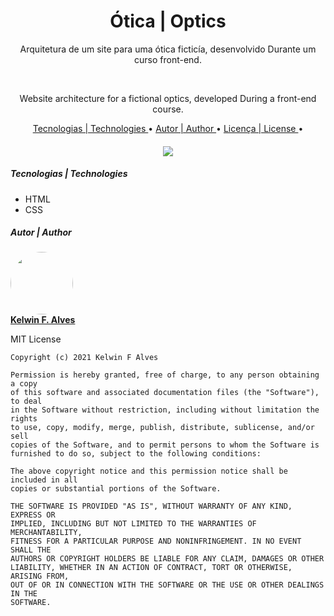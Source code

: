 <h1 align="center"> Ótica | Optics </h1>

<p align="center"> Arquitetura de um site para uma ótica ficticía, desenvolvido Durante um curso front-end. </p>
<br>
<p align="center"> Website architecture for a fictional optics, developed During a front-end course.</p>

<p align="center">
 <a href="#tecnologias"> Tecnologias | Technologies </a> • 
 <a href="#autor"> Autor | Author </a> •
 <a href="#licenc-a"> Licença | License </a> •
</p>

<h4 align="center"> 
 <img src="https://img.shields.io/static/v1?label=status&message=Concluded&color=7159c1&style=for-the-badge&logo=ghost"/>
</h4>

<div id="tecnologias">
	<h5> Tecnologias | Technologies </h5>
	<ul>
	  <li> HTML </li>
	  <li> CSS </li>
	</ul>
</div>

<div id="autor">
	<h5> Autor | Author </h5>
	<p>
	 <a href="https://www.linkedin.com/in/kelwin-frederik-alves/" target="_blank">
 	  <img style="border-radius: 50%;" src="https://avatars.githubusercontent.com/u/53789668" width="100px;" alt=""/>
 	  <br />
 	  <b>Kelwin F. Alves</b>
	 </a>
	</p>
</div>

<div id="licenc-a">
 <p>
	MIT License
	 
	Copyright (c) 2021 Kelwin F Alves

	Permission is hereby granted, free of charge, to any person obtaining a copy
	of this software and associated documentation files (the "Software"), to deal
	in the Software without restriction, including without limitation the rights
	to use, copy, modify, merge, publish, distribute, sublicense, and/or sell
	copies of the Software, and to permit persons to whom the Software is
	furnished to do so, subject to the following conditions:

	The above copyright notice and this permission notice shall be included in all
	copies or substantial portions of the Software.

	THE SOFTWARE IS PROVIDED "AS IS", WITHOUT WARRANTY OF ANY KIND, EXPRESS OR
	IMPLIED, INCLUDING BUT NOT LIMITED TO THE WARRANTIES OF MERCHANTABILITY,
	FITNESS FOR A PARTICULAR PURPOSE AND NONINFRINGEMENT. IN NO EVENT SHALL THE
	AUTHORS OR COPYRIGHT HOLDERS BE LIABLE FOR ANY CLAIM, DAMAGES OR OTHER
	LIABILITY, WHETHER IN AN ACTION OF CONTRACT, TORT OR OTHERWISE, ARISING FROM,
	OUT OF OR IN CONNECTION WITH THE SOFTWARE OR THE USE OR OTHER DEALINGS IN THE
	SOFTWARE.
 </p>
</div>
